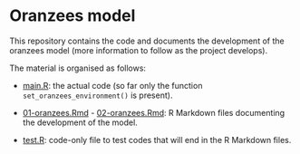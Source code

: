 # Oranzees model

This repository contains the code and documents the development of the oranzees model (more information to follow as the project develops).

The material is organised as follows:

* [main.R](main.R): the actual code (so far only the function `set_oranzees_environment()` is present).

* [01-oranzees.Rmd](01-oranzees.Rmd) - [02-oranzees.Rmd](02-oranzees.Rmd): R Markdown files documenting the development of the model.

* [test.R](test.R): code-only file to test codes that will end in the R Markdown files.
